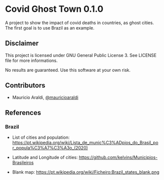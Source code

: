 # Covid Ghost Town 0.1.0

A project to show the impact of covid deaths in countries, as ghost cities. The first goal is to use Brazil as an example.

## Disclaimer
This project is licensed under GNU General Public License 3. See LICENSE file for more informations.

No results are guaranteed. Use this software at your own risk.

## Contributors
- Mauricio Araldi, [@mauricioaraldi](https://github.com/mauricioaraldi/)

## References

### Brazil
- List of cities and population: https://pt.wikipedia.org/wiki/Lista_de_munic%C3%ADpios_do_Brasil_por_popula%C3%A7%C3%A3o_(2020)

- Latitude and Longitude of cities: https://github.com/kelvins/Municipios-Brasileiros

- Blank map: https://pt.wikipedia.org/wiki/Ficheiro:Brazil_states_blank.png